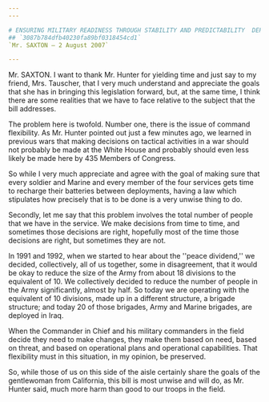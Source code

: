 ```yaml
---
---

# ENSURING MILITARY READINESS THROUGH STABILITY AND PREDICTABILITY  DEPLOYMENT POLICY ACT OF 2007
## `3087b784dfb40230fa89bf0318454cd1`
`Mr. SAXTON — 2 August 2007`

---
```



Mr. SAXTON. I want to thank Mr. Hunter for yielding time and just say 
to my friend, Mrs. Tauscher, that I very much understand and appreciate 
the goals that she has in bringing this legislation forward, but, at 
the same time, I think there are some realities that we have to face 
relative to the subject that the bill addresses.

The problem here is twofold. Number one, there is the issue of 
command flexibility. As Mr. Hunter pointed out just a few minutes ago, 
we learned in previous wars that making decisions on tactical 
activities in a war should not probably be made at the White House and 
probably should even less likely be made here by 435 Members of 
Congress.

So while I very much appreciate and agree with the goal of making 
sure that every soldier and Marine and every member of the four 
services gets time to recharge their batteries between deployments, 
having a law which stipulates how precisely that is to be done is a 
very unwise thing to do.

Secondly, let me say that this problem involves the total number of 
people that we have in the service. We make decisions from time to 
time, and sometimes those decisions are right, hopefully most of the 
time those decisions are right, but sometimes they are not.

In 1991 and 1992, when we started to hear about the ''peace 
dividend,'' we decided, collectively, all of us together, some in 
disagreement, that it would be okay to reduce the size of the Army from 
about 18 divisions to the equivalent of 10. We collectively decided to 
reduce the number of people in the Army significantly, almost by half. 
So today we are operating with the equivalent of 10 divisions, made up 
in a different structure, a brigade structure; and today 20 of those 
brigades, Army and Marine brigades, are deployed in Iraq.

When the Commander in Chief and his military commanders in the field 
decide they need to make changes, they make them based on need, based 
on threat, and based on operational plans and operational capabilities. 
That flexibility must in this situation, in my opinion, be preserved.

So, while those of us on this side of the aisle certainly share the 
goals of the gentlewoman from California, this bill is most unwise and 
will do, as Mr. Hunter said, much more harm than good to our troops in 
the field.
